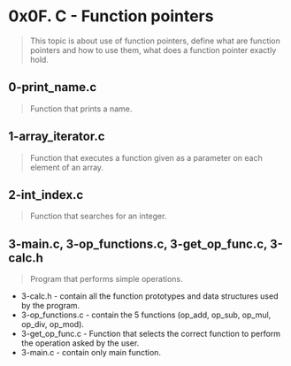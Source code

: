 # 0x0F. C - Function pointers
> This topic is about use of function pointers, define what are function pointers 
and how to use them, what does a function pointer exactly hold.

## 0-print_name.c
> Function that prints a name.

## 1-array_iterator.c
> Function that executes a function given as a parameter on each element of an array.

## 2-int_index.c
> Function that searches for an integer.

## 3-main.c, 3-op_functions.c, 3-get_op_func.c, 3-calc.h
> Program that performs simple operations.
+ 3-calc.h - contain all the function prototypes and data structures used by the program.
+ 3-op_functions.c - contain the 5 functions (op_add, op_sub, op_mul, op_div, op_mod).
+ 3-get_op_func.c - Function that selects the correct function to perform the operation asked by the user. 
+ 3-main.c - contain only main function.
